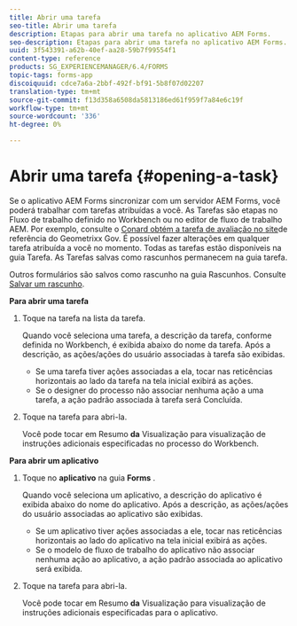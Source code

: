 ```yaml
---
title: Abrir uma tarefa
seo-title: Abrir uma tarefa
description: Etapas para abrir uma tarefa no aplicativo AEM Forms.
seo-description: Etapas para abrir uma tarefa no aplicativo AEM Forms.
uuid: 3f543391-a62b-40ef-aa28-59b7f99554f1
content-type: reference
products: SG_EXPERIENCEMANAGER/6.4/FORMS
topic-tags: forms-app
discoiquuid: cdce7a6a-2bbf-492f-bf91-5b8f07d02207
translation-type: tm+mt
source-git-commit: f13d358a6508da5813186ed61f959f7a84e6c19f
workflow-type: tm+mt
source-wordcount: '336'
ht-degree: 0%

---
```



# Abrir uma tarefa {#opening-a-task}

Se o aplicativo AEM Forms sincronizar com um servidor AEM Forms, você poderá trabalhar com tarefas atribuídas a você. As Tarefas são etapas no Fluxo de trabalho definido no Workbench ou no editor de fluxo de trabalho AEM. Por exemplo, consulte o [Conard obtém a tarefa de avaliação no site](/help/forms/using/gov-reference-site-walkthrough.md#conard-assessment-task)de referência do Geometrixx Gov. É possível fazer alterações em qualquer tarefa atribuída a você no momento. Todas as tarefas estão disponíveis na guia Tarefa. As Tarefas salvas como rascunhos permanecem na guia tarefa.

Outros formulários são salvos como rascunho na guia Rascunhos. Consulte [Salvar um rascunho](/help/forms/using/save-as-draft.md).

**Para abrir uma tarefa**

1. Toque na tarefa na lista da tarefa.

   Quando você seleciona uma tarefa, a descrição da tarefa, conforme definida no Workbench, é exibida abaixo do nome da tarefa. Após a descrição, as ações/ações do usuário associadas à tarefa são exibidas.

   * Se uma tarefa tiver ações associadas a ela, tocar nas reticências horizontais ao lado da tarefa na tela inicial exibirá as ações.
   * Se o designer do processo não associar nenhuma ação a uma tarefa, a ação padrão associada à tarefa será Concluída.

1. Toque na tarefa para abri-la.

   Você pode tocar em Resumo **da** Visualização para visualização de instruções adicionais especificadas no processo do Workbench.

**Para abrir um aplicativo**

1. Toque no **aplicativo** na guia **Forms** .

   Quando você seleciona um aplicativo, a descrição do aplicativo é exibida abaixo do nome do aplicativo. Após a descrição, as ações/ações do usuário associadas ao aplicativo são exibidas.

   * Se um aplicativo tiver ações associadas a ele, tocar nas reticências horizontais ao lado do aplicativo na tela inicial exibirá as ações.
   * Se o modelo de fluxo de trabalho do aplicativo não associar nenhuma ação ao aplicativo, a ação padrão associada ao aplicativo será exibida.

1. Toque na tarefa para abri-la.

   Você pode tocar em Resumo **da** Visualização para visualização de instruções adicionais especificadas para o aplicativo.

